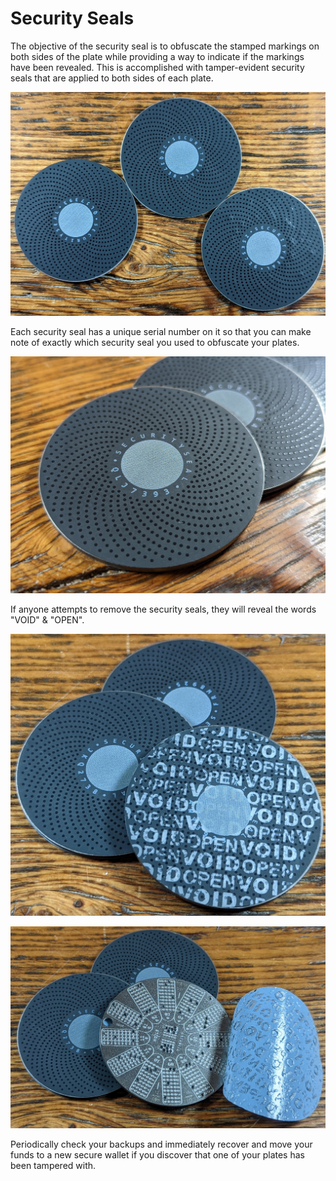 # Security Seals
The objective of the security seal is to obfuscate the stamped markings on both sides of the plate while providing a way to indicate if the markings have been revealed. This is accomplished with tamper-evident security seals that are applied to both sides of each plate. 

![](assets/hodlr_32.jpg)

Each security seal has a unique serial number on it so that you can make note of exactly which security seal you used to obfuscate your plates. 

![](assets/hodlr_33.jpg)

If anyone attempts to remove the security seals, they will reveal the words "VOID" & "OPEN". 

![](assets/hodlr_34.jpg)

![](assets/hodlr_35.jpg)

Periodically check your backups and immediately recover and move your funds to a new secure wallet if you discover that one of your plates has been tampered with.
